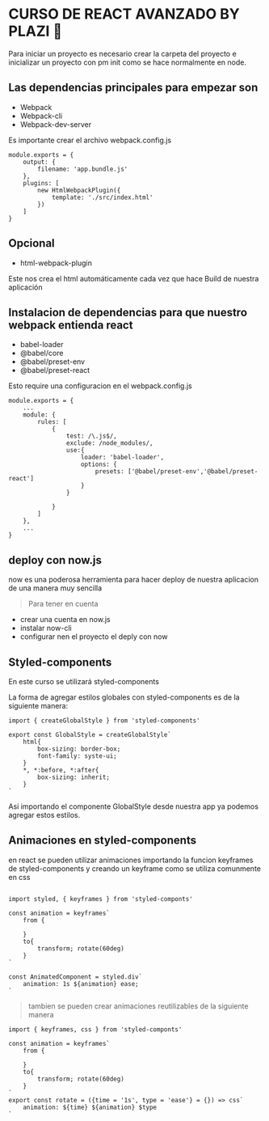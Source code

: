 # CURSO DE REACT AVANZADO BY PLAZI 🚀

Para iniciar un proyecto es necesario crear la carpeta del proyecto e inicializar un proyecto con pm init como se hace normalmente en node.

## Las dependencias principales para empezar son 

* Webpack 
* Webpack-cli
* Webpack-dev-server

Es importante crear el archivo webpack.config.js 


```
module.exports = {
    output: {
        filename: 'app.bundle.js'
    },
    plugins: [
        new HtmlWebpackPlugin({
            template: './src/index.html'
        })
    ]
}
```


## Opcional 

* html-webpack-plugin

Este nos crea el html automáticamente cada vez que hace Build de nuestra aplicación 

## Instalacion de dependencias para que nuestro webpack entienda react

* babel-loader
* @babel/core
* @babel/preset-env
* @babel/preset-react

Esto require una configuracion en el webpack.config.js

```
module.exports = {
    ...
    module: {
        rules: [
            {
                test: /\.js$/,
                exclude: /node_modules/,
                use:{
                    loader: 'babel-loader',
                    options: {
                        presets: ['@babel/preset-env','@babel/preset-react']
                    }
                }

            }
        ]
    },
    ...
}
```

## deploy con now.js

now es una poderosa herramienta para hacer deploy de nuestra aplicacion de una manera muy sencilla

> Para tener en cuenta

* crear una cuenta en now.js
* instalar now-cli 
* configurar nen el proyecto el deply con now 


## Styled-components

En este curso se utilizará styled-components 

La forma de agregar estilos globales con styled-components es de la siguiente manera:

```
import { createGlobalStyle } from 'styled-components'

export const GlobalStyle = createGlobalStyle`
    html{
        box-sizing: border-box;
        font-family: syste-ui;
    }
    *, *:before, *:after{
        box-sizing: inherit;
    }
`
```

Así importando el componente GlobalStyle desde nuestra app ya podemos agregar estos estilos.

## Animaciones en styled-components

en react se pueden utilizar animaciones importando la funcion keyframes de styled-components y creando un keyframe como se utiliza comunmente en css

```

import styled, { keyframes } from 'styled-componts'

const animation = keyframes`
    from {
       
    }
    to{
        transform; rotate(60deg)
    }
`

const AnimatedComponent = styled.div`
    animation: 1s ${animation} ease;
`

```

> tambien se pueden crear animaciones reutilizables de la siguiente manera

```
import { keyframes, css } from 'styled-componts'

const animation = keyframes`
    from {
       
    }
    to{
        transform; rotate(60deg)
    }
`
export const rotate = ({time = '1s', type = 'ease'} = {}) => css`
    animation: ${time} ${animation} $type
`
```





